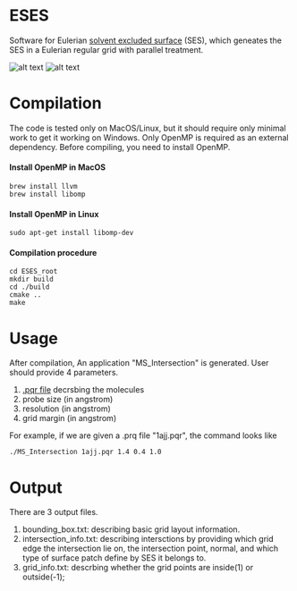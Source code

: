 # ESES
Software for Eulerian [solvent excluded surface](https://www.annualreviews.org/doi/abs/10.1146/annurev.bb.06.060177.001055) (SES), which geneates the SES in a Eulerian regular grid with parallel treatment.

![alt text](https://github.com/rdzhao/ESES/blob/master/fig/pipeline.png)
![alt text](https://github.com/rdzhao/ESES/blob/master/fig/huge.png)

# Compilation
The code is tested only on MacOS/Linux, but it should require only minimal work to get it working on Windows.
Only OpenMP is required as an external dependency. 
Before compiling, you need to install OpenMP.
#### Install OpenMP in MacOS 
```
brew install llvm
brew install libomp
```
#### Install OpenMP in Linux
```
sudo apt-get install libomp-dev
```
#### Compilation procedure
```
cd ESES_root
mkdir build
cd ./build
cmake ..
make
```

# Usage
After compilation, An application "MS_Intersection" is generated. 
User should provide 4 parameters.
1) [.pqr file](https://www.mdanalysis.org/docs/documentation_pages/coordinates/PQR.html) decrsbing the molecules
2) probe size (in angstrom)
3) resolution (in angstrom)
4) grid margin (in angstrom)

For example, if we are given a .prq file "1ajj.pqr", the command looks like
```
./MS_Intersection 1ajj.pqr 1.4 0.4 1.0
```

# Output
There are 3 output files.
1) bounding_box.txt: describing basic grid layout information.
2) intersection_info.txt: describing intersctions by providing which grid edge the intersection lie on, the intersection point, normal, and which type of surface patch define by SES it belongs to.
3) grid_info.txt: descrbing whether the grid points are inside(1) or outside(-1);
